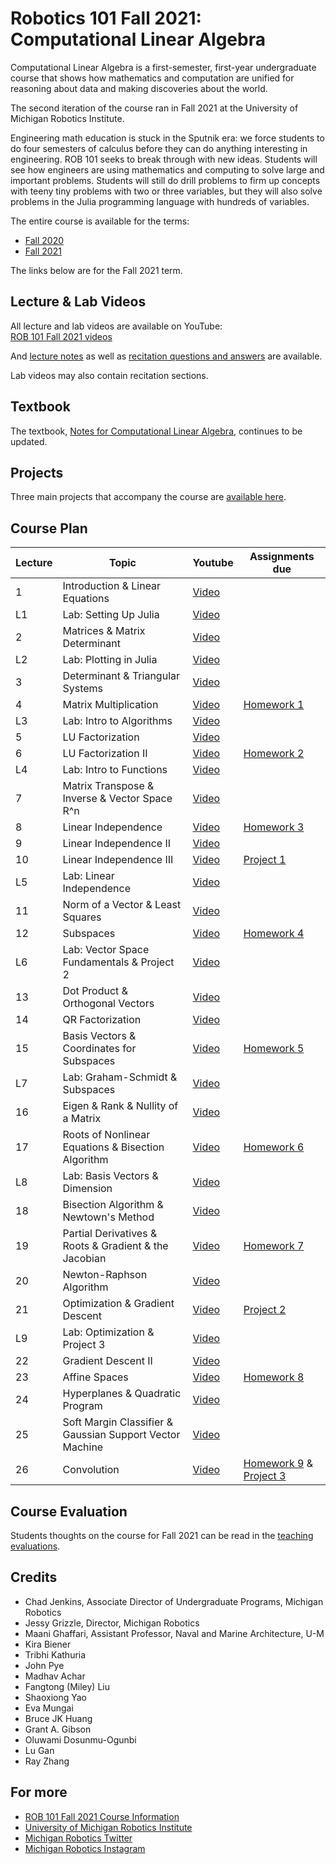 # Robotics 101 Fall 2021: Computational Linear Algebra

Computational Linear Algebra is a first-semester, first-year undergraduate course that shows how mathematics and computation are unified for reasoning about data and making discoveries about the world.

The second iteration of the course ran in Fall 2021 at the University of Michigan Robotics Institute.

Engineering math education is stuck in the Sputnik era: we force students to do four semesters of calculus before they can do anything interesting in engineering. ROB 101 seeks to break through with new ideas. Students will see how engineers are using mathematics and computing to solve large and important problems. Students will still do drill problems to firm up concepts with teeny tiny problems with two or three variables, but they will also solve problems in the Julia programming language with hundreds of variables.

The entire course is available for the terms:
- [Fall 2020](https://github.com/michiganrobotics/rob101/tree/main/Fall%202020)
- [Fall 2021](https://github.com/michiganrobotics/rob101/tree/main/Fall%202021)

The links below are for the Fall 2021 term.

## Lecture & Lab Videos
All lecture and lab videos are available on YouTube:  
[ROB 101 Fall 2021 videos](https://www.youtube.com/playlist?list=PLdPQZLMHRjDJ5d_dE4FeOviv0gRe4UYsB)

And [lecture notes](https://github.com/michiganrobotics/rob101/tree/main/Fall%202021/Lecture%20Notes) as well as [recitation questions and answers](https://github.com/michiganrobotics/rob101/tree/main/Fall%202021/Recitations) are available.

Lab videos may also contain recitation sections.

## Textbook
The textbook, [Notes for Computational Linear Algebra](https://github.com/michiganrobotics/rob101/blob/main/Textbook/ROB_101_F_21_Grizzle-29November2021.pdf), continues to be updated.

## Projects
Three main projects that accompany the course are [available here](https://github.com/michiganrobotics/rob101/tree/main/Fall%202021/Projects/).

## Course Plan
| Lecture | Topic                                                    | Youtube                                                                                               | Assignments due                                                                          |
|---------|----------------------------------------------------------|-------------------------------------------------------------------------------------------------------|------------------------------------------------------------------------------------------|
| 1       | Introduction & Linear Equations                          | [Video](https://www.youtube.com/watch?v=VwswT0X_jMM&list=PLdPQZLMHRjDJ5d_dE4FeOviv0gRe4UYsB&index=1)  |                                                                                          |
| L1      | Lab: Setting Up Julia                                    | [Video](https://www.youtube.com/watch?v=iYdM9ojrsIE&list=PLdPQZLMHRjDJ5d_dE4FeOviv0gRe4UYsB&index=2)  |                                                                                          |
| 2       | Matrices & Matrix Determinant                            | [Video](https://www.youtube.com/watch?v=O68BcV-wR04&list=PLdPQZLMHRjDJ5d_dE4FeOviv0gRe4UYsB&index=3)  |                                                                                          |
| L2      | Lab: Plotting in Julia                                   | [Video](https://www.youtube.com/watch?v=f-3Zf2m0_3E&list=PLdPQZLMHRjDJ5d_dE4FeOviv0gRe4UYsB&index=4)  |                                                                                          |
| 3       | Determinant & Triangular Systems                         | [Video](https://www.youtube.com/watch?v=PzcC28eNHt4&list=PLdPQZLMHRjDJ5d_dE4FeOviv0gRe4UYsB&index=5)  |                                                                                          |
| 4       | Matrix Multiplication                                    | [Video](https://www.youtube.com/watch?v=v24AV4zPJYs&list=PLdPQZLMHRjDJ5d_dE4FeOviv0gRe4UYsB&index=6)  | [Homework 1](https://github.com/michiganrobotics/rob101/tree/main/Fall%202021/Homework/Homework%201) |
| L3      | Lab: Intro to Algorithms                                 | [Video](https://www.youtube.com/watch?v=cO3T5gzjlos&list=PLdPQZLMHRjDJ5d_dE4FeOviv0gRe4UYsB&index=7)  |                                                                                          |
| 5       | LU Factorization                                         | [Video](https://www.youtube.com/watch?v=vxcpMhQw9Lc&list=PLdPQZLMHRjDJ5d_dE4FeOviv0gRe4UYsB&index=8)  |                                                                                          |
| 6       | LU Factorization II                                      | [Video](https://www.youtube.com/watch?v=5iCVflHGXIg&list=PLdPQZLMHRjDJ5d_dE4FeOviv0gRe4UYsB&index=9)  | [Homework 2](https://github.com/michiganrobotics/rob101/tree/main/Fall%202021/Homework/Homework%202) |
| L4      | Lab: Intro to Functions                                  | [Video](https://www.youtube.com/watch?v=UmMu5_dedmk&list=PLdPQZLMHRjDJ5d_dE4FeOviv0gRe4UYsB&index=10) |                                                                                          |
| 7       | Matrix Transpose & Inverse & Vector Space R^n            | [Video](https://www.youtube.com/watch?v=olda1t-wKgc&list=PLdPQZLMHRjDJ5d_dE4FeOviv0gRe4UYsB&index=11) |                                                                                          |
| 8       | Linear Independence                                      | [Video](https://www.youtube.com/watch?v=Y8eZuYphAC4&list=PLdPQZLMHRjDJ5d_dE4FeOviv0gRe4UYsB&index=12) | [Homework 3](https://github.com/michiganrobotics/rob101/tree/main/Fall%202021/Homework/Homework%203)                                                                             |
| 9       | Linear Independence II                                   | [Video](https://www.youtube.com/watch?v=E4Jk3RkT_PY&list=PLdPQZLMHRjDJ5d_dE4FeOviv0gRe4UYsB&index=13) |                                                                                          |
| 10      | Linear Independence III                                  | [Video](https://www.youtube.com/watch?v=xgYW70SiITo&list=PLdPQZLMHRjDJ5d_dE4FeOviv0gRe4UYsB&index=14) | [Project 1](https://github.com/michiganrobotics/rob101/tree/main/Fall%202021/Projects/Project-01)                                                                              |
| L5      | Lab: Linear Independence                                 | [Video](https://www.youtube.com/watch?v=GQNOcPQegVU&list=PLdPQZLMHRjDJ5d_dE4FeOviv0gRe4UYsB&index=15) |                                                                                          |
| 11      | Norm of a Vector & Least Squares                         | [Video](https://www.youtube.com/watch?v=0oHvbztYmAk&list=PLdPQZLMHRjDJ5d_dE4FeOviv0gRe4UYsB&index=16) |                                                                                          |
| 12      | Subspaces                                                | [Video](https://www.youtube.com/watch?v=F7IdBvxCMLU&list=PLdPQZLMHRjDJ5d_dE4FeOviv0gRe4UYsB&index=17) | [Homework 4](https://github.com/michiganrobotics/rob101/tree/main/Fall%202021/Homework/Homework%204)                                                                             |
| L6      | Lab: Vector Space Fundamentals & Project 2               | [Video](https://www.youtube.com/watch?v=gomGqjLG6no&list=PLdPQZLMHRjDJ5d_dE4FeOviv0gRe4UYsB&index=18) |                                                                                          |
| 13      | Dot Product & Orthogonal Vectors                         | [Video](https://www.youtube.com/watch?v=N7yAVZ2eAII&list=PLdPQZLMHRjDJ5d_dE4FeOviv0gRe4UYsB&index=19) |                                                                                          |
| 14      | QR Factorization                                         | [Video](https://www.youtube.com/watch?v=BedyUqV5qdA&list=PLdPQZLMHRjDJ5d_dE4FeOviv0gRe4UYsB&index=20) |                                                                                          |
| 15      | Basis Vectors & Coordinates for Subspaces                | [Video](https://www.youtube.com/watch?v=VKju4TcyB5M&list=PLdPQZLMHRjDJ5d_dE4FeOviv0gRe4UYsB&index=21) | [Homework 5](https://github.com/michiganrobotics/rob101/tree/main/Fall%202021/Homework/Homework%205)                                                                             |
| L7      | Lab: Graham-Schmidt & Subspaces                          | [Video](https://www.youtube.com/watch?v=T6MimrmY_3c&list=PLdPQZLMHRjDJ5d_dE4FeOviv0gRe4UYsB&index=22) |                                                                                          |
| 16      | Eigen & Rank & Nullity of a Matrix                       | [Video](https://www.youtube.com/watch?v=5hOjxQPpSFU&list=PLdPQZLMHRjDJ5d_dE4FeOviv0gRe4UYsB&index=23) |                                                                                          |
| 17      | Roots of Nonlinear Equations & Bisection Algorithm       | [Video](https://www.youtube.com/watch?v=UM2KR5wsDqw&list=PLdPQZLMHRjDJ5d_dE4FeOviv0gRe4UYsB&index=24) | [Homework 6](https://github.com/michiganrobotics/rob101/tree/main/Fall%202021/Homework/Homework%206)                                                                             |
| L8      | Lab: Basis Vectors & Dimension                           | [Video](https://www.youtube.com/watch?v=tRYAdiWJg-Q&list=PLdPQZLMHRjDJ5d_dE4FeOviv0gRe4UYsB&index=25) |                                                                                          |
| 18      | Bisection Algorithm & Newtown's Method                   | [Video](https://www.youtube.com/watch?v=1PLo4RI9B94&list=PLdPQZLMHRjDJ5d_dE4FeOviv0gRe4UYsB&index=26) |                                                                                          |
| 19      | Partial Derivatives & Roots & Gradient & the Jacobian    | [Video](https://www.youtube.com/watch?v=4aechtjFcuU&list=PLdPQZLMHRjDJ5d_dE4FeOviv0gRe4UYsB&index=27) | [Homework 7](https://github.com/michiganrobotics/rob101/tree/main/Fall%202021/Homework/Homework%207)                                                                             |
| 20      | Newton-Raphson Algorithm                                 | [Video](https://www.youtube.com/watch?v=C7l_2y1NWS0&list=PLdPQZLMHRjDJ5d_dE4FeOviv0gRe4UYsB&index=28) |                                                                                          |
| 21      | Optimization & Gradient Descent                          | [Video](https://www.youtube.com/watch?v=xxBNaodGZno&list=PLdPQZLMHRjDJ5d_dE4FeOviv0gRe4UYsB&index=29) | [Project 2](https://github.com/michiganrobotics/rob101/tree/main/Fall%202021/Projects/Project-02)                                                                              |
| L9      | Lab: Optimization & Project 3                            | [Video](https://www.youtube.com/watch?v=a2eyIj_mnzc&list=PLdPQZLMHRjDJ5d_dE4FeOviv0gRe4UYsB&index=30) |                                                                                          |
| 22      | Gradient Descent II                                      | [Video](https://www.youtube.com/watch?v=_POQJFQV4Ww&list=PLdPQZLMHRjDJ5d_dE4FeOviv0gRe4UYsB&index=31) |                                                                                          |
| 23      | Affine Spaces                                            | [Video](https://www.youtube.com/watch?v=E82HNVvM5XM&list=PLdPQZLMHRjDJ5d_dE4FeOviv0gRe4UYsB&index=32) | [Homework 8](https://github.com/michiganrobotics/rob101/tree/main/Fall%202021/Homework/Homework%208)                                                                             |
| 24      | Hyperplanes & Quadratic Program                          | [Video](https://www.youtube.com/watch?v=JdgpZi-V4e0&list=PLdPQZLMHRjDJ5d_dE4FeOviv0gRe4UYsB&index=33) |                                                                                          |
| 25      | Soft Margin Classifier & Gaussian Support Vector Machine | [Video](https://www.youtube.com/watch?v=fm3bz4J3FP0&list=PLdPQZLMHRjDJ5d_dE4FeOviv0gRe4UYsB&index=34) |                                                                                          |
| 26      | Convolution                                              | [Video](https://www.youtube.com/watch?v=n4M-RyRKPv0&list=PLdPQZLMHRjDJ5d_dE4FeOviv0gRe4UYsB&index=35) | [Homework 9](https://github.com/michiganrobotics/rob101/tree/main/Fall%202021/Homework/Homework%209) & [Project 3](https://github.com/michiganrobotics/rob101/tree/main/Fall%202021/Projects/Project-03)                                                             |

## Course Evaluation
Students thoughts on the course for Fall 2021 can be read in the [teaching evaluations](https://github.com/michiganrobotics/rob101/tree/main/Fall%202021/Teaching%20Evaluations).

## Credits
- Chad Jenkins, Associate Director of Undergraduate Programs, Michigan Robotics
- Jessy Grizzle, Director, Michigan Robotics
- Maani Ghaffari, Assistant Professor, Naval and Marine Architecture, U-M
- Kira Biener
- Tribhi Kathuria
- John Pye
- Madhav Achar
- Fangtong (Miley) Liu
- Shaoxiong Yao
- Eva Mungai
- Bruce JK Huang
- Grant A. Gibson
- Oluwami Dosunmu-Ogunbi
- Lu Gan
- Ray Zhang

## For more
- [ROB 101 Fall 2021 Course Information](https://robotics.umich.edu/academic-program/course-offerings/rob101-fall-2021/)
- [University of Michigan Robotics Institute](https://robotics.umich.edu)
- [Michigan Robotics Twitter](http://twitter.com/umrobotics)
- [Michigan Robotics Instagram](http://instagram.com/umrobotics/)
